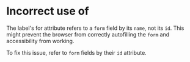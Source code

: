 # Incorrect use of <label for=FORM_ELEMENT>

The label's for attribute refers to a `form` field by its `name`, not its `id`. This might prevent the browser from correctly autofilling the `form` and accessibility from working.

To fix this issue, refer to `form` fields by their `id` attribute.
